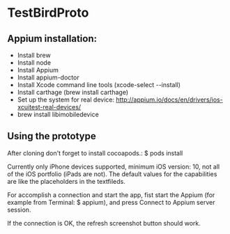 # TestBirdProto

## Appium installation:
- Install brew
- Install node
- Install Appium
- Install appium-doctor
- Install Xcode command line tools (xcode-select --install)
- Install carthage (brew install carthage)
- Set up the system for real device: http://appium.io/docs/en/drivers/ios-xcuitest-real-devices/
- brew install libimobiledevice


## Using the prototype

After cloning don't forget to install cocoapods.: $ pods install 

Currently only iPhone devices supported, minimum iOS version: 10, not all of the iOS portfolio (iPads are not).
The default values for the capabilities are like the placeholders in the textfileds.

For accomplish a connection and start the app, fist start the Appium (for example from Terminal: $ appium), and press Connect to Appium server session.

If the connection is OK, the refresh screenshot button should work.
